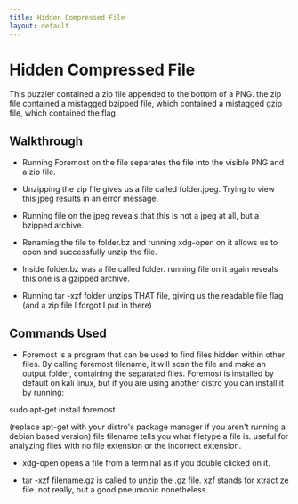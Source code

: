 ```yaml
---
title: Hidden Compressed File
layout: default
---
```

# Hidden Compressed File
This puzzler contained a zip file appended to the bottom of a PNG.
the zip file contained a mistagged bzipped file, which contained a mistagged gzip file, which contained the flag.

## Walkthrough
- Running Foremost on the file separates the file into the visible PNG and a zip file.

- Unzipping the zip file gives us a file called folder.jpeg. Trying to view this jpeg results in an error message.

- Running file on the jpeg reveals that this is not a jpeg at all, but a bzipped archive.

- Renaming the file to folder.bz and running xdg-open on it allows us to open and successfully unzip the file.

- Inside folder.bz was a file called folder. running file on it again reveals this one is a gzipped archive.

- Running tar -xzf folder unzips THAT file, giving us the readable file flag (and a zip file I forgot I put in there)


## Commands Used
- Foremost is a program that can be used to find files hidden within other files. 
By calling foremost filename, it will scan the file and make an output folder, containing the separated files.
Foremost is installed by default on kali linux, but if you are using another distro you can install it by running:

sudo apt-get install foremost

(replace apt-get with your distro's package manager if you aren't running a debian based version)
file filename tells you what filetype a file is. useful for analyzing files with no file extension or the incorrect extension.

- xdg-open opens a file from a terminal as if you double clicked on it. 

- tar -xzf filename.gz is called to unzip the .gz file. xzf stands for xtract ze file. not really, but a good pneumonic nonetheless. 


